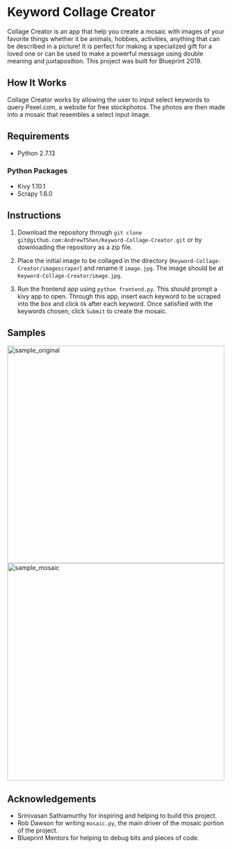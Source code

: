 # Keyword Collage Creator

Collage Creator is an app that help you create a mosaic with images of your favorite things whether it be animals, hobbies, activities, anything that can be described in a picture! It is perfect for making a specialized gift for a loved one or can be used to make a powerful message using double meaning and juxtaposition. This project was built for Blueprint 2019.

## How It Works
Collage Creator works by allowing the user to input select keywords to query Pexel.com, a website for free stockphotos. The photos are then made into a mosaic that resembles a select input image.

## Requirements
- Python 2.7.13

### Python Packages
- Kivy 1.10.1
- Scrapy 1.6.0

## Instructions
1. Download the repository through `git clone git@github.com:AndrewTShen/Keyword-Collage-Creator.git` or by downloading the repository as a zip file.

2. Place the initial image to be collaged in the directory (`Keyword-Collage-Creator/imagescraper`) and rename it `image.jpg`. The image should be at `Keyword-Collage-Creator/image.jpg`.

3. Run the frontend app using `python frontend.py`. This should prompt a kivy app to open. Through this app, insert each keyword to be scraped into the box and click `Ok` after each keyword. Once satisfied with the keywords chosen, click `Submit` to create the mosaic.

## Samples

<img src="https://github.com/AndrewTShen/Keyword-Collage-Creator/blob/master/imagescraper/sample_original.jpg" alt="sample_original" width="500"/>
<img src="https://github.com/AndrewTShen/Keyword-Collage-Creator/blob/master/imagescraper/sample_mosaic.jpeg" alt="sample_mosaic" width="500"/>



## Acknowledgements
- Srinivasan Sathiamurthy for inspiring and helping to build this project.  
- Rob Dawson for writing `mosaic.py`, the main driver of the mosaic portion of the project.  
- Blueprint Mentors for helping to debug bits and pieces of code.  

